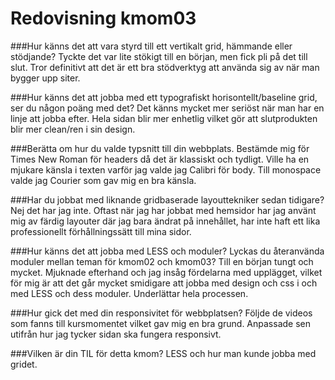 ---
---
Redovisning kmom03
=========================

###Hur känns det att vara styrd till ett vertikalt grid, hämmande eller stödjande?
Tyckte det var lite stökigt till en början, men fick pli på det till slut.
Tror definitivt att det är ett bra stödverktyg att använda sig av när man
bygger upp siter.

###Hur känns det att jobba med ett typografiskt horisontellt/baseline grid, ser du någon poäng med det?
Det känns mycket mer seriöst när man har en linje att jobba efter. Hela sidan
blir mer enhetlig vilket gör att slutprodukten blir mer clean/ren i sin design.

###Berätta om hur du valde typsnitt till din webbplats.
Bestämde mig för Times New Roman för headers då det är klassiskt och tydligt.
Ville ha en mjukare känsla i texten varför jag valde jag Calibri för body.
Till monospace valde jag Courier som gav mig en bra känsla.

###Har du jobbat med liknande gridbaserade layouttekniker sedan tidigare?
Nej det har jag inte. Oftast när jag har jobbat med hemsidor har jag använt mig
av färdig layouter där jag bara ändrat på innehållet, har inte haft ett lika
professionellt förhållningssätt till mina sidor.

###Hur känns det att jobba med LESS och moduler? Lyckas du återanvända moduler mellan teman för kmom02 och kmom03?
Till en början tungt och mycket. Mjuknade efterhand och jag insåg fördelarna
med upplägget, vilket för mig är att det går mycket smidigare att jobba med
design och css i och med LESS och dess moduler. Underlättar hela processen.

###Hur gick det med din responsivitet för webbplatsen?
Följde de videos som fanns till kursmomentet vilket gav mig en bra grund.
Anpassade sen utifrån hur jag tycker sidan ska fungera responsivt.

###Vilken är din TIL för detta kmom?
LESS och hur man kunde jobba med gridet.
